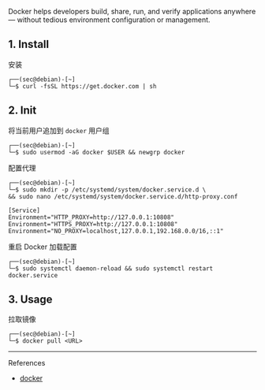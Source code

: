 Docker helps developers build, share, run, and verify applications anywhere — without tedious environment configuration or management.

## 1. Install

安装

```
┌──(sec@debian)-[~]
└─$ curl -fsSL https://get.docker.com | sh
```

## 2. Init

将当前用户追加到 `docker` 用户组

```
┌──(sec@debian)-[~]
└─$ sudo usermod -aG docker $USER && newgrp docker
```

配置代理

```
┌──(sec@debian)-[~]
└─$ sudo mkdir -p /etc/systemd/system/docker.service.d \
&& sudo nano /etc/systemd/system/docker.service.d/http-proxy.conf
```

```
[Service]
Environment="HTTP_PROXY=http://127.0.0.1:10808"
Environment="HTTPS_PROXY=http://127.0.0.1:10808"
Environment="NO_PROXY=localhost,127.0.0.1,192.168.0.0/16,::1"
```

重启 Docker 加载配置

```
┌──(sec@debian)-[~]
└─$ sudo systemctl daemon-reload && sudo systemctl restart docker.service
```

## 3. Usage

拉取镜像

```
┌──(sec@debian)-[~]
└─$ docker pull <URL>
```

---

References

- [docker](https://www.docker.com/)
